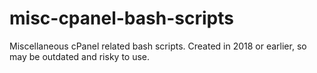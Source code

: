 # misc-cpanel-bash-scripts

Miscellaneous cPanel related bash scripts.
Created in 2018 or earlier, so may be outdated and risky to use.
